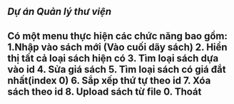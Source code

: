 _____Dự án Quản lý thư viện_____
---------------------------------------------
Có một menu thực hiện các chức năng bao gồm:
1.Nhập vào sách mới (Vào cuối dãy sách)
2. Hiển thị tất cả loại sách hiện có
3. Tìm loại sách dựa vào id 
4. Sửa giá sách
5. Tìm loại sách có giá đắt nhất(index 0)
6. Sắp xếp thứ tự theo id 
7. Xóa sách theo id
8. Upload sách từ file
0. Thoát
---------------------------------------------

